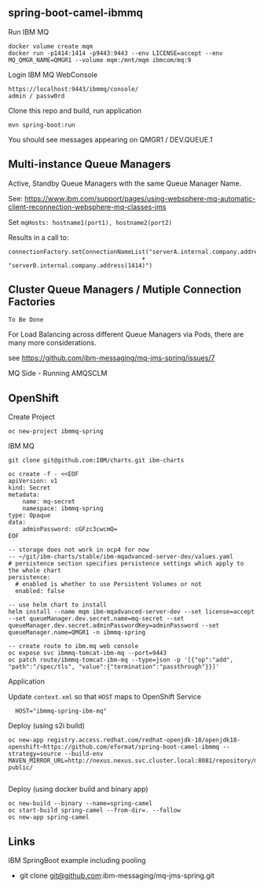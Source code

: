 ## spring-boot-camel-ibmmq

Run IBM MQ
```
docker volume create mqm
docker run -p1414:1414 -p9443:9443 --env LICENSE=accept --env MQ_QMGR_NAME=QMGR1 --volume mqm:/mnt/mqm ibmcom/mq:9
```

Login IBM MQ WebConsole
```
https://localhost:9443/ibmmq/console/
admin / passw0rd
```

Clone this repo and build, run application
```
mvn spring-boot:run
``` 

You should see messages appearing on QMGR1 / DEV.QUEUE.1 


## Multi-instance Queue Managers

Active, Standby Queue Managers with the same Queue Manager Name.

See: https://www.ibm.com/support/pages/using-websphere-mq-automatic-client-reconnection-websphere-mq-classes-jms

Set `mqHosts: hostname1(port1), hostname2(port2)`

Results in a call to:
```
connectionFactory.setConnectionNameList("serverA.internal.company.address(1414),"
                                      + "serverB.internal.company.address(1414)")
```

## Cluster Queue Managers / Mutiple Connection Factories

`To Be Done`

For Load Balancing across different Queue Managers via Pods, there are many more considerations.

see https://github.com/ibm-messaging/mq-jms-spring/issues/7

MQ Side - Running AMQSCLM


## OpenShift

Create Project
```
oc new-project ibmmq-spring
```

IBM MQ
```
git clone git@github.com:IBM/charts.git ibm-charts

oc create -f - <<EOF
apiVersion: v1
kind: Secret
metadata:  
    name: mq-secret
    namespace: ibmmq-spring
type: Opaque
data:  
    adminPassword: cGFzc3cwcmQ=
EOF

-- storage does not work in ocp4 for now
-- ~/git/ibm-charts/stable/ibm-mqadvanced-server-dev/values.yaml
# persistence section specifies persistence settings which apply to the whole chart
persistence:
  # enabled is whether to use Persistent Volumes or not
  enabled: false

-- use helm chart to install
helm install --name mqm ibm-mqadvanced-server-dev --set license=accept --set queueManager.dev.secret.name=mq-secret --set queueManager.dev.secret.adminPasswordKey=adminPassword --set queueManager.name=QMGR1 -n ibmmq-spring

-- create route to ibm.mq web console
oc expose svc ibmmq-tomcat-ibm-mq --port=9443
oc patch route/ibmmq-tomcat-ibm-mq --type=json -p '[{"op":"add", "path":"/spec/tls", "value":{"termination":"passthrough"}}]'
```

Application

Update `context.xml` so that `HOST` maps to OpenShift Service

```
  HOST="ibmmq-spring-ibm-mq"
```

Deploy (using s2i build)

```
oc new-app registry.access.redhat.com/redhat-openjdk-18/openjdk18-openshift~https://github.com/eformat/spring-boot-camel-ibmmq --strategy=source --build-env MAVEN_MIRROR_URL=http://nexus.nexus.svc.cluster.local:8081/repository/maven-public/


```

Deploy (using docker build and binary app)

```
oc new-build --binary --name=spring-camel
oc start-build spring-camel --from-dir=. --follow
oc new-app spring-camel
```

## Links

IBM SpringBoot example including pooling

- git clone git@github.com:ibm-messaging/mq-jms-spring.git
 
